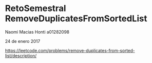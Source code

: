 # RetoSemestral RemoveDuplicatesFromSortedList
Naomi Macias Honti a01282098

24 de enero 2017

https://leetcode.com/problems/remove-duplicates-from-sorted-list/description/

